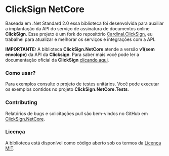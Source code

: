 # ClickSign NetCore
Baseada em .Net Standard 2.0 essa biblioteca foi desenvolvida para auxiliar a implantação da API do serviço de assinatura de documentos online **ClickSign**. Esse projeto é um fork do repositório [Cardinal.ClickSign](https://github.com/kandrakah/Cardinal.ClickSign), eu trabalhei para atualizar e melhorar os serviços e integrações com a API.

**IMPORTANTE:** A biblioteca **ClickSign.NetCore** atende a versão **v1(sem envolope)** da API da **Clicksign**. Para saber mais você pode ler a documentação oficial da **ClickSign** [clicando aqui](https://developers.clicksign.com/v1.0/docs/introducao-a-documentacao).

### Como usar?
 
Para exemplos consulte o projeto de testes unitários. Você pode executar os exemplos contidos no projeto **ClickSign.NetCore.Tests**.

### Contributing
Relatórios de bugs e solicitações pull são bem-vindos no GitHub em [ClickSign.NetCore](https://github.com/luisjurassic/clicksign.netcore).

### Licença
A biblioteca está disponível como código aberto sob os termos da [Licença MIT](LICENSE).